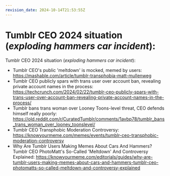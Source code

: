 ```yaml
---
revision_date: 2024-10-14T21:53:55Z
---
```

# Tumblr CEO 2024 situation (*exploding hammers car incident*):
Tumblr CEO 2024 situation (*exploding hammers car incident*):
* Tumblr CEO's public 'meltdown' is mocked, memed by users: https://mashable.com/article/tumblr-transphobia-matt-mullenweg
* Tumblr CEO publicly spars with trans user over account ban, revealing private account names in the process: https://techcrunch.com/2024/02/22/tumblr-ceo-publicly-spars-with-trans-user-over-account-ban-revealing-private-account-names-in-the-process/
* Tumblr bans trans woman over Looney Toons-level threat, CEO defends himself really poorly: https://old.reddit.com/r/CuratedTumblr/comments/1avbp78/tumblr_bans_trans_woman_over_looney_toonslevel/
* Tumblr CEO Transphobic Moderation Controversy: https://knowyourmeme.com/memes/events/tumblr-ceo-transphobic-moderation-controversy
* Why Are Tumblr Users Making Memes About Cars And Hammers? Tumblr CEO PhotoMatt's So-Called 'Meltdown' And Controversy Explained: https://knowyourmeme.com/editorials/guides/why-are-tumblr-users-making-memes-about-cars-and-hammers-tumblr-ceo-photomatts-so-called-meltdown-and-controversy-explained